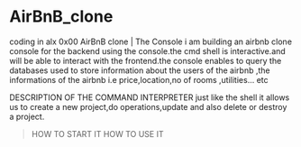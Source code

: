 # AirBnB_clone
coding in alx
0x00 AirBnB clone | The Console
i am building an airbnb clone console for the backend using the console.the cmd shell is interactive.and will be able to interact with the frontend.the console enables to query the databases used to store information about the users of the airbnb ,the informations of the airbnb i.e price,location,no of rooms ,utilities... etc


DESCRIPTION OF THE COMMAND INTERPRETER
just like the shell it allows us to create a new project,do operations,update and also delete or destroy a project.

>HOW TO START IT
>HOW TO USE IT


